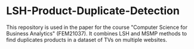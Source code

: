 # LSH-Product-Duplicate-Detection
This repository is used in the paper for the course "Computer Science for Business Analytics" (FEM21037). It combines LSH and MSMP methods to find duplicates products in a dataset of TVs on multiple websites.
